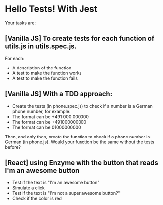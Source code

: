 # Hello Tests! With Jest

Your tasks are:

## [Vanilla JS] To create tests for each function of utils.js in utils.spec.js.

For each:

- A description of the function
- A test to make the function works
- A test to make the function fails

## [Vanilla JS] With a TDD approach:

- Create the tests (in phone.spec.js) to check if a number is a German phone number, for example:
- The format can be +491 000 000000
- The format can be +491000000000
- The format can be 01000000000

Then, and only then, create the function to check if a phone number is German (in phone.js).
Would your function be the same without the tests before?

## [React] using Enzyme with the button that reads I'm an awesome button

- Test if the text is "I'm an awesome button"
- Simulate a click
- Test if the text is "I'm not a super awesome button?"
- Check if the color is red
